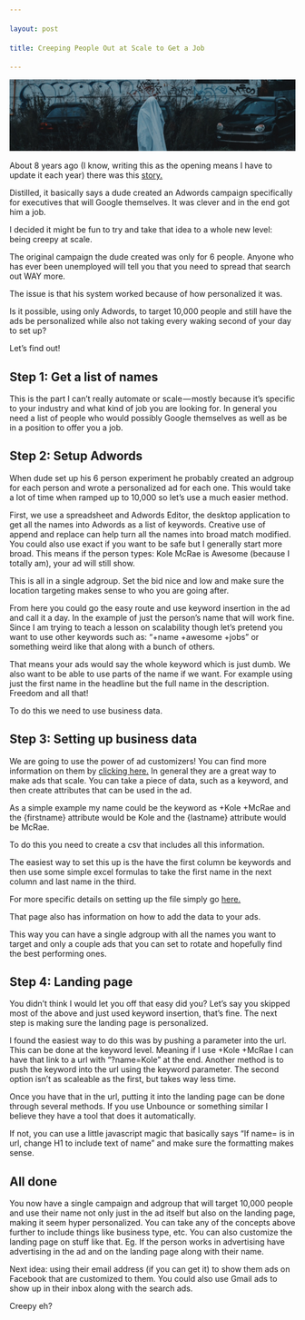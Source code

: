 ```yaml
---

layout: post

title: Creeping People Out at Scale to Get a Job

---
```


![ghost](/images/ghost.jpg)

About 8 years ago (I know, writing this as the opening means I have to update it each year) there was this [story.](https://mashable.com/2010/05/13/job-google-ad-words/)

Distilled, it basically says a dude created an Adwords campaign specifically for executives that will Google themselves. It was clever and in the end got him a job.

I decided it might be fun to try and take that idea to a whole new level: being creepy at scale.

The original campaign the dude created was only for 6 people. Anyone who has ever been unemployed will tell you that you need to spread that search out WAY more.

The issue is that his system worked because of how personalized it was.

Is it possible, using only Adwords, to target 10,000 people and still have the ads be personalized while also not taking every waking second of your day to set up?

Let’s find out!

Step 1: Get a list of names
---------------------------

This is the part I can’t really automate or scale — mostly because it’s specific to your industry and what kind of job you are looking for. In general you need a list of people who would possibly Google themselves as well as be in a position to offer you a job.

Step 2: Setup Adwords
----------------------
When dude set up his 6 person experiment he probably created an adgroup for each person and wrote a personalized ad for each one. This would take a lot of time when ramped up to 10,000 so let’s use a much easier method.

First, we use a spreadsheet and Adwords Editor, the desktop application to get all the names into Adwords as a list of keywords. Creative use of append and replace can help turn all the names into broad match modified. You could also use exact if you want to be safe but I generally start more broad. This means if the person types: Kole McRae is Awesome (because I totally am), your ad will still show.

This is all in a single adgroup. Set the bid nice and low and make sure the location targeting makes sense to who you are going after.

From here you could go the easy route and use keyword insertion in the ad and call it a day. In the example of just the person’s name that will work fine. Since I am trying to teach a lesson on scalability though let’s pretend you want to use other keywords such as: “+name +awesome +jobs” or something weird like that along with a bunch of others.

That means your ads would say the whole keyword which is just dumb. We also want to be able to use parts of the name if we want. For example using just the first name in the headline but the full name in the description. Freedom and all that!

To do this we need to use business data.

Step 3: Setting up business data
---------------------------------

We are going to use the power of ad customizers! You can find more information on them by [clicking here.](https://support.google.com/adwords/answer/6072565?hl=en) In general they are a great way to make ads that scale. You can take a piece of data, such as a keyword, and then create attributes that can be used in the ad.

As a simple example my name could be the keyword as +Kole +McRae and the {firstname} attribute would be Kole and the {lastname} attribute would be McRae.

To do this you need to create a csv that includes all this information.

The easiest way to set this up is the have the first column be keywords and then use some simple excel formulas to take the first name in the next column and last name in the third.

For more specific details on setting up the file simply go [here.](https://support.google.com/adwords/answer/6093368)

That page also has information on how to add the data to your ads.

This way you can have a single adgroup with all the names you want to target and only a couple ads that you can set to rotate and hopefully find the best performing ones.

Step 4: Landing page
--------------------

You didn’t think I would let you off that easy did you? Let’s say you skipped most of the above and just used keyword insertion, that’s fine. The next step is making sure the landing page is personalized.

I found the easiest way to do this was by pushing a parameter into the url. This can be done at the keyword level. Meaning if I use +Kole +McRae I can have that link to a url with “?name=Kole” at the end. Another method is to push the keyword into the url using the keyword parameter. The second option isn’t as scaleable as the first, but takes way less time.

Once you have that in the url, putting it into the landing page can be done through several methods. If you use Unbounce or something similar I believe they have a tool that does it automatically.

If not, you can use a little javascript magic that basically says “If name= is in url, change H1 to include text of name” and make sure the formatting makes sense.

All done
--------

You now have a single campaign and adgroup that will target 10,000 people and use their name not only just in the ad itself but also on the landing page, making it seem hyper personalized. You can take any of the concepts above further to include things like business type, etc. You can also customize the landing page on stuff like that. Eg. If the person works in advertising have advertising in the ad and on the landing page along with their name.

Next idea: using their email address (if you can get it) to show them ads on Facebook that are customized to them. You could also use Gmail ads to show up in their inbox along with the search ads.

Creepy eh?
